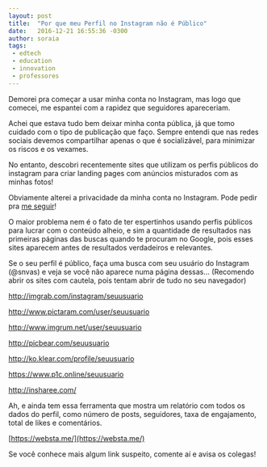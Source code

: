 ```yaml
---
layout: post
title:  "Por que meu Perfil no Instagram não é Público"
date:   2016-12-21 16:55:36 -0300
author: soraia
tags: 
 - edtech 
 - education 
 - innovation
 - professores
---
```

Demorei pra começar a usar minha conta no Instagram, mas logo que comecei, me espantei com a rapidez que seguidores apareceriam. 

Achei que estava tudo bem deixar minha conta pública, já que tomo cuidado com o tipo de publicação que faço. Sempre entendi que nas redes sociais devemos compartilhar apenas o que é socializável, para minimizar os riscos e os vexames.

No entanto, descobri recentemente sites que utilizam os perfis públicos do instagram para criar landing pages com anúncios misturados com as minhas fotos! 

Obviamente alterei a privacidade da minha conta no Instagram. Pode pedir pra [me seguir](https://www.instagram.com/snvas/)!

O maior problema nem é o fato de ter espertinhos usando perfis públicos para lucrar com o conteúdo alheio, e sim a quantidade de resultados nas primeiras páginas das buscas quando te procuram no Google, pois esses sites aparecem antes de resultados verdadeiros e relevantes.

Se o seu perfil é público, faça uma busca com seu usuário do Instagram (@snvas) e veja se você não aparece numa página dessas... (Recomendo abrir os sites com cautela, pois tentam abrir de tudo no seu navegador)

http://imgrab.com/instagram/seuusuario

http://www.pictaram.com/user/seuusuario

http://www.imgrum.net/user/seuusuario

http://picbear.com/seuusuario

http://ko.klear.com/profile/seuusuario

https://www.p1c.online/seuusuario

http://insharee.com/

Ah, e ainda tem essa ferramenta que mostra um relatório com todos os dados do perfil, como número de posts, seguidores, taxa de engajamento, total de likes e comentários.

[https://websta.me/](https://websta.me/)

Se você conhece mais algum link suspeito, comente aí e avisa os colegas!
